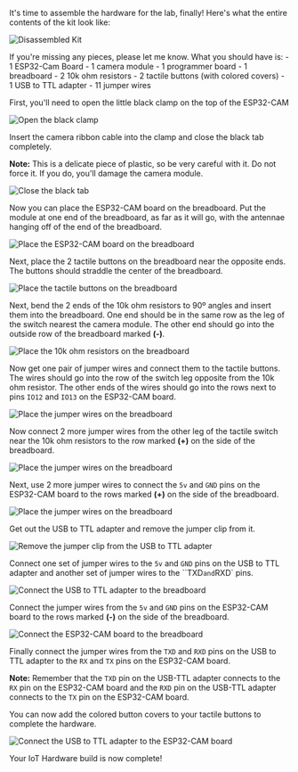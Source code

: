 
  

  It's time to assemble the hardware for the lab, finally! Here's what the entire contents of the kit look like:

  ![Disassembled Kit](images/hardware-workshop-1.png)

  If you're missing any pieces, please let me know. What you should have is:
    - 1 ESP32-Cam Board
    - 1 camera module
    - 1 programmer board
    - 1 breadboard
    - 2 10k ohm resistors
    - 2 tactile buttons (with colored covers)
    - 1 USB to TTL adapter
    - 11 jumper wires

  First, you'll need to open the little black clamp on the top of the ESP32-CAM

  ![Open the black clamp](images/hardware-workshop-3.png)

  Insert the camera ribbon cable into the clamp and close the black tab completely.

  **Note:** This is a delicate piece of plastic, so be very careful with it. Do not force it. If you do, you'll damage the camera module.

  ![Close the black tab](images/hardware-workshop-5.png)

  Now you can place the ESP32-CAM board on the breadboard. Put the module at one end of the breadboard, as far as it will go, with the antennae hanging off of the end of the breadboard.

  ![Place the ESP32-CAM board on the breadboard](images/hardware-workshop-6.png)

  Next, place the 2 tactile buttons on the breadboard near the opposite ends. The buttons should straddle the center of the breadboard.

  ![Place the tactile buttons on the breadboard](images/hardware-workshop-7.png)

  Next, bend the 2 ends of the 10k ohm resistors to 90º angles and insert them into the breadboard. One end should be in the same row as the leg of the switch nearest the camera module. The other end should go into the outside row of the breadboard marked **(-)**.

  ![Place the 10k ohm resistors on the breadboard](images/hardware-workshop-8.png)

  Now get one pair of jumper wires and connect them to the tactile buttons. The wires should go into the row of the switch leg opposite from the 10k ohm resistor. The other ends of the wires should go into the rows next to pins `IO12` and `IO13` on the ESP32-CAM board.

  ![Place the jumper wires on the breadboard](images/hardware-workshop-9.png)

  Now connect 2 more jumper wires from the other leg of the tactile switch near the 10k ohm resistors to the row marked **(+)** on the side of the breadboard.

  ![Place the jumper wires on the breadboard](images/hardware-workshop-10.png)

  Next, use 2 more jumper wires to connect the `5v` and `GND` pins on the ESP32-CAM board to the rows marked **(+)** on the side of the breadboard.

  ![Place the jumper wires on the breadboard](images/hardware-workshop-11.png)

  Get out the USB to TTL adapter and remove the jumper clip from it.

  ![Remove the jumper clip from the USB to TTL adapter](images/hardware-workshop-12.png)

  Connect one set of jumper wires to the `5v` and `GND` pins on the USB to TTL adapter and another set of jumper wires to the ``TXD` and `RXD` pins.

  ![Connect the USB to TTL adapter to the breadboard](images/hardware-workshop-13.png)

  Connect the jumper wires from the `5v` and `GND` pins on the ESP32-CAM board to the rows marked **(-)** on the side of the breadboard.

  ![Connect the ESP32-CAM board to the breadboard](images/hardware-workshop-14.png)

  Finally connect the jumper wires from the `TXD` and `RXD` pins on the USB to TTL adapter to the `RX` and `TX` pins on the ESP32-CAM board.

  **Note:** Remember that the `TXD` pin on the USB-TTL adapter connects to the `RX` pin on the ESP32-CAM board and the `RXD` pin on the USB-TTL adapter connects to the `TX` pin on the ESP32-CAM board.

  You can now add the colored button covers to your tactile buttons to complete the hardware.

  ![Connect the USB to TTL adapter to the ESP32-CAM board](images/hardware-workshop-16.png)

  Your IoT Hardware build is now complete!